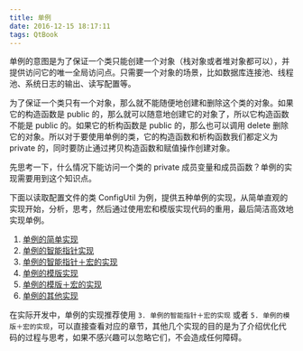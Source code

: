 ```yaml
---
title: 单例
date: 2016-12-15 18:17:11
tags: QtBook
---
```

单例的意图是为了保证一个类只能创建一个对象（栈对象或者堆对象都可以），并提供访问它的唯一全局访问点。只需要一个对象的场景，比如数据库连接池、线程池、系统日志的输出、读写配置等。

为了保证一个类只有一个对象，那么就不能随便地创建和删除这个类的对象。如果它的构造函数是 public 的，那么就可以随意地创建它的对象了，所以它构造函数不能是 public 的。如果它的析构函数是 public 的，那么也可以调用 delete 删除它的对象。所以对于要使用单例的类，它的构造函数和析构函数我们都定义为 private 的，同时要防止通过拷贝构造函数和赋值操作创建对象。

先思考一下，什么情况下能访问一个类的 private 成员变量和成员函数？单例的实现需要用到这个知识点。<!--more-->

下面以读取配置文件的类 ConfigUtil 为例，提供五种单例的实现，从简单直观的实现开始，分析，思考，然后通过使用宏和模版实现代码的重用，最后简洁高效地实现单例。

1. [单例的简单实现](/qtbook-singleton-1-simple)
2. [单例的智能指针实现](/qtbook-singleton-2-auto-pointer)
3. [单例的智能指针＋宏的实现](/qtbook-singleton-3-auto-pointer-macro)
4. [单例的模版实现](/qtbook-singleton-4-template)
5. [单例的模版＋宏的实现](/qtbook-singleton-5-template-macro)
6. [单例的其他实现](/qtbook-singleton-6-other)

在实际开发中，单例的实现推荐使用 `3. 单例的智能指针＋宏的实现` 或者 `5. 单例的模版＋宏的实现`，可以直接查看对应的章节，其他几个实现的目的是为了介绍优化代码的过程与思考，如果不感兴趣可以忽略它们，不会造成任何障碍。
